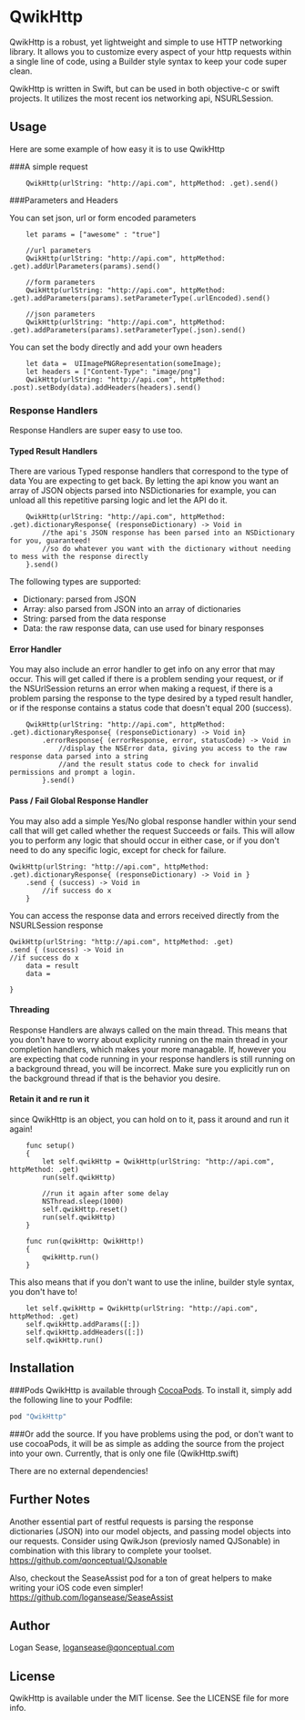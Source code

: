 # QwikHttp

QwikHttp is a robust, yet lightweight and simple to use HTTP networking library. It allows you to customize every aspect
of your http requests within a single line of code, using a Builder style syntax to keep your code super clean.

QwikHttp is written in Swift, but can be used in both objective-c or swift projects. It utilizes the most recent ios networking api, NSURLSession.

## Usage

Here are some example of how easy it is to use QwikHttp

###A simple request

```
    QwikHttp(urlString: "http://api.com", httpMethod: .get).send()
```

###Parameters and Headers

You can set json, url or form encoded parameters
```
    let params = ["awesome" : "true"]

    //url parameters
    QwikHttp(urlString: "http://api.com", httpMethod: .get).addUrlParameters(params).send()

    //form parameters
    QwikHttp(urlString: "http://api.com", httpMethod: .get).addParameters(params).setParameterType(.urlEncoded).send()

    //json parameters
    QwikHttp(urlString: "http://api.com", httpMethod: .get).addParameters(params).setParameterType(.json).send()
```

You can set the body directly and add your own headers
```
    let data =  UIImagePNGRepresentation(someImage);
    let headers = ["Content-Type": "image/png"]
    QwikHttp(urlString: "http://api.com", httpMethod: .post).setBody(data).addHeaders(headers).send()
```

### Response Handlers
Response Handlers are super easy to use too. 

#### Typed Result Handlers
There are various Typed response handlers that correspond to the type of data You are expecting to get back. By letting the api know you want an array of JSON objects parsed into NSDictionaries for example, you can unload all this repetitive parsing logic and let the API do it.
```
    QwikHttp(urlString: "http://api.com", httpMethod: .get).dictionaryResponse{ (responseDictionary) -> Void in
        //the api's JSON response has been parsed into an NSDictionary for you, guaranteed!
        //so do whatever you want with the dictionary without needing to mess with the response directly
    }.send()
```
The following types are supported:
- Dictionary: parsed from JSON
- Array: also parsed from JSON into an array of dictionaries
- String: parsed from the data response
- Data: the raw response data, can use used for binary responses

#### Error Handler
You may also include an error handler to get info on any error that may occur. This will get called if there is a problem sending your request, or if the NSUrlSession returns an error when making a request, if there is a problem parsing the response to the type desired by a typed result handler, or if the response contains a status code that doesn't equal 200 (success).

```
    QwikHttp(urlString: "http://api.com", httpMethod: .get).dictionaryResponse{ (responseDictionary) -> Void in}
        .errorResponse{ (errorResponse, error, statusCode) -> Void in
            //display the NSError data, giving you access to the raw response data parsed into a string
            //and the result status code to check for invalid permissions and prompt a login.
        }.send()
```
#### Pass / Fail Global Response Handler
You may also add a simple Yes/No global response handler within your send call that will get called whether the request
Succeeds or fails. This will allow you to perform any logic that should occur in either case, or if you don't need to do
any specific logic, except for check for failure.
```
QwikHttp(urlString: "http://api.com", httpMethod: .get).dictionaryResponse{ (responseDictionary) -> Void in }
    .send { (success) -> Void in
        //if success do x
    }
```
You can access the response data and errors received directly from the NSURLSession response
```
QwikHttp(urlString: "http://api.com", httpMethod: .get)
.send { (success) -> Void in
//if success do x
    data = result
    data = 

}
```

#### Threading
Response Handlers are always called on the main thread. This means that you don't have to worry about explicity running on the main thread in your completion handlers, which makes your more managable. If, however you are expecting that code running in your response handlers is still running on a background thread, you will be incorrect. Make sure you explicitly run on the background thread if that is the behavior you desire.


#### Retain it and re run it
since QwikHttp is an object, you can hold on to it, pass it around and run it again!

```
    func setup()
    {
        let self.qwikHttp = QwikHttp(urlString: "http://api.com", httpMethod: .get)
        run(self.qwikHttp)
        
        //run it again after some delay
        NSThread.sleep(1000)
        self.qwikHttp.reset()
        run(self.qwikHttp)
    }

    func run(qwikHttp: QwikHttp!)
    {
        qwikHttp.run()
    }

```
This also means that if you don't want to use the inline, builder style syntax, you don't have to!
```
    let self.qwikHttp = QwikHttp(urlString: "http://api.com", httpMethod: .get)
    self.qwikHttp.addParams([:])
    self.qwikHttp.addHeaders([:])
    self.qwikHttp.run()
```

## Installation

###Pods
QwikHttp is available through [CocoaPods](http://cocoapods.org). To install
it, simply add the following line to your Podfile:

```ruby
pod "QwikHttp"
```

###Or add the source.
If you have problems using the pod, or don't want to use cocoaPods, it will be as simple as adding the source from the project into your own. Currently, that is only one file (QwikHttp.swift)

There are no external dependencies!

## Further Notes

Another essential part of restful requests is parsing the response dictionaries (JSON) into our model objects, and passing model objects into our requests.
Consider using QwikJson (previosly named QJSonable) in combination with this library to complete your toolset.
https://github.com/qonceptual/QJsonable

Also, checkout the SeaseAssist pod for a ton of great helpers to make writing your iOS code even simpler!
https://github.com/logansease/SeaseAssist

## Author

Logan Sease, logansease@qonceptual.com

## License

QwikHttp is available under the MIT license. See the LICENSE file for more info.

